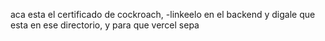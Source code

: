 aca esta el certificado de cockroach, 
-linkeelo en el backend y digale que esta en ese directorio, y para que vercel sepa